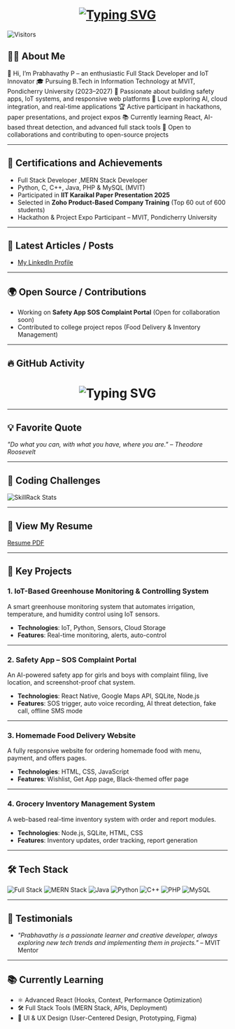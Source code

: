 <h1 align="center">
  <a href="https://git.io/typing-svg">
    <img src="https://readme-typing-svg.demolab.com?font=Times+New+Roman&pause=1000&background=FFFFFF00&width=435&lines=Hi%2C+I'm+Prabhavathy+P;Full+Stack+Development+Enthusiast" alt="Typing SVG" />
  </a>
</h1>


![Visitors](https://komarev.com/ghpvc/?username=prabhavathy-p&color=blueviolet)

## 👩‍💻 About Me
👋 Hi, I’m Prabhavathy P – an enthusiastic Full Stack Developer and IoT Innovator
🎓 Pursuing B.Tech in Information Technology at MVIT, Pondicherry University (2023–2027)
🚀 Passionate about building safety apps, IoT systems, and responsive web platforms
🤖 Love exploring AI, cloud integration, and real-time applications
🏆 Active participant in hackathons, paper presentations, and project expos
📚 Currently learning React, AI-based threat detection, and advanced full stack tools
🤝 Open to collaborations and contributing to open-source projects

---

## 🏅 Certifications and Achievements
- Full Stack Developer ,MERN Stack Developer
- Python, C, C++, Java, PHP & MySQL (MVIT)
- Participated in **IIT Karaikal Paper Presentation 2025**
- Selected in **Zoho Product-Based Company Training** (Top 60 out of 600 students)
- Hackathon & Project Expo Participant – MVIT, Pondicherry University

---

## 📝 Latest Articles / Posts
- [My LinkedIn Profile](https://www.linkedin.com/in/prabhavathy-p-053416319)  

---

## 🌍 Open Source / Contributions
- Working on **Safety App SOS Complaint Portal** (Open for collaboration soon)
- Contributed to college project repos (Food Delivery & Inventory Management)

---

## 🔥 GitHub Activity
<h1 align="center">
  <img src="https://readme-typing-svg.demolab.com?font=Times+New+Roman&pause=1000&background=FFFFFF00&width=435&lines=Hi%2C+I'm+Prabhavathy+P;Full+Stack+Development+Enthusiast;IoT+%26+AI+Project+Builder;UI%2FUX+Designer" alt="Typing SVG" />
</h1>
</p>


---

## 💡 Favorite Quote
*"Do what you can, with what you have, where you are." – Theodore Roosevelt*

---

## 🏅 Coding Challenges
![SkillRack Stats]([https://leetcode.com/u/prabhavathy04/](https://www.skillrack.com/faces/resume.xhtml?id=470271&key=24e11a901a8dfa328f694e6c0f8e41d00a46bf0d))

---

## 📄 View My Resume
[Resume PDF](chrome-extension://efaidnbmnnnibpcajpcglclefindmkaj/file:///C:/Users/Admin/Desktop/prabhaIOT/prabhavathy%20IT%20resume.pdf)  

---

## 🌟 Key Projects

### 1. IoT-Based Greenhouse Monitoring & Controlling System
A smart greenhouse monitoring system that automates irrigation, temperature, and humidity control using IoT sensors.
- **Technologies**: IoT, Python, Sensors, Cloud Storage
- **Features**: Real-time monitoring, alerts, auto-control

---

### 2. Safety App – SOS Complaint Portal
An AI-powered safety app for girls and boys with complaint filing, live location, and screenshot-proof chat system.
- **Technologies**: React Native, Google Maps API, SQLite, Node.js
- **Features**: SOS trigger, auto voice recording, AI threat detection, fake call, offline SMS mode

---

### 3. Homemade Food Delivery Website
A fully responsive website for ordering homemade food with menu, payment, and offers pages.
- **Technologies**: HTML, CSS, JavaScript
- **Features**: Wishlist, Get App page, Black-themed offer page

---

### 4. Grocery Inventory Management System
A web-based real-time inventory system with order and report modules.
- **Technologies**: Node.js, SQLite, HTML, CSS
- **Features**: Inventory updates, order tracking, report generation

---

## 🛠 Tech Stack
![Full Stack](https://img.shields.io/badge/Full%20Stack-000000?style=for-the-badge&logo=stackshare&logoColor=white)
![MERN Stack](https://img.shields.io/badge/MERN-3C873A?style=for-the-badge&logo=mongodb&logoColor=white)
![Java](https://img.shields.io/badge/Java-ED8B00?style=for-the-badge&logo=java&logoColor=white)
![Python](https://img.shields.io/badge/Python-3776AB?style=for-the-badge&logo=python&logoColor=white)
![C++](https://img.shields.io/badge/C++-00599C?style=for-the-badge&logo=c%2B%2B&logoColor=white)
![PHP](https://img.shields.io/badge/PHP-777BB4?style=for-the-badge&logo=php&logoColor=white)
![MySQL](https://img.shields.io/badge/MySQL-4479A1?style=for-the-badge&logo=mysql&logoColor=white)

---

## 💬 Testimonials
- *"Prabhavathy is a passionate learner and creative developer, always exploring new tech trends and implementing them in projects."* – MVIT Mentor

---

## 📚 Currently Learning
- ⚛️ Advanced React (Hooks, Context, Performance Optimization)
- 🛠 Full Stack Tools (MERN Stack, APIs, Deployment)
- 🎨 UI & UX Design (User-Centered Design, Prototyping, Figma)
